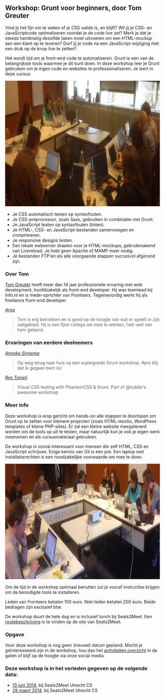 <h2>Workshop: Grunt voor beginners, door Tom Greuter</h2>
<p>Vind jij het fijn om te weten of je CSS valide is, en blijft? Wil jij je CSS- en JavaScriptcode optimaliseren voordat je de code live zet? Merk je dat je steeds handmatig dezelfde taken moet uitvoeren om een HTML-mockup aan een klant op te leveren? Durf jij je code na een JavaScript-wijziging met een druk op de knop live te zetten?</p>
<p>Het wordt tijd om je front-end code te automatiseren. Grunt is een van de belangrijkste tools waarmee je dit kunt doen. In deze workshop leer je Grunt gebruiken om je eigen code en websites te professionaliseren. Je leert in deze cursus:</p>
<p class="figure full-width bordered"><img src="/_img/workshops/grunt-voor-beginners-tom-greuter/grunt-1.jpg" width="1024" height="408" loading="lazy" decoding="async" alt=""></p>
<ul>
<li>Je CSS automatisch testen op syntaxfouten.</li>
<li>Je CSS-preprocessor, zoals Sass, gebruiken in combinatie met Grunt.</li>
<li>Je JavaScript testen op syntaxfouten (linten).</li>
<li>Je HTML-, CSS- en JavaScript-bestanden samenvoegen en comprimeren.</li>
<li>Je responsive designs testen.</li>
<li>Een lokale webserver draaien voor je HTML-mockups, gebruikmakend van Livereload. Je hebt geen Apache of MAMP meer nodig.</li>
<li>Je bestanden FTP'en als alle voorgaande stappen succesvol afgerond zijn.</li>
</ul>
<h3>Over Tom</h3>
<p><a href="http://tomgreuter.nl">Tom Greuter</a> heeft meer dan 14 jaar professionele ervaring met web development, hoofdzakelijk als front-end developer. Hij was teamlead bij Info.nl en is mede-oprichter van Fronteers. Tegenwoordig werkt hij als freelance front-end developer.</p>
<p class="source"><cite><a href="http://nl.linkedin.com/in/tomgreuter">Arno</a></cite></p>
<blockquote>
<p>Tom is erg betrokken en is goed op de hoogte van wat er speelt in zijn vakgebied. Hij is een fijne collega om mee te werken, heb veel van hem geleerd.</p>
</blockquote>
<h3>Ervaringen van eerdere deelnemers</h3>
<p class="source"><cite><a href="https://twitter.com/asinnema/status/449589372309241856">Anneke Sinnema</a></cite></p>
<blockquote>
<p>Op weg terug naar huis na een supergoede Grunt workshop. #pro blij dat ik gegaan ben! /o/</p>
</blockquote>
<p class="source"><cite><a href="https://twitter.com/roy/status/449566641886863360">Roy Tomeij</a></cite></p>
<blockquote>
<p>Visual CSS testing with PhantomCSS &amp; Grunt. Part of @ludder’s awesome workshop.</p>
</blockquote>
<h3>Meer info</h3>
<p>Deze workshop is erop gericht om hands-on alle stappen te doorlopen om Grunt op te zetten voor kleinere projecten (zoals HTML-mocks, WordPress templates of kleine PHP-sites). Er zal een kleine website meegeleverd worden om de tools op uit te testen, maar natuurlijk kun je ook je eigen werk meenemen en als cursusmateriaal gebruiken.</p>
<p>De workshop is vooral interessant voor mensen die zelf HTML, CSS en JavaScript schrijven. Enige kennis van Git is een pre. Een laptop met installatierechten is een noodzakelijke voorwaarde om mee te doen.</p>
<p class="figure full-width bordered"><img src="/_img/workshops/grunt-voor-beginners-tom-greuter/grunt-2.jpg" width="1024" height="375" loading="lazy" decoding="async" alt=""></p>
<p>Om de tijd in de workshop optimaal benutten zul je vooraf instructies krijgen om de benodigde tools te installeren.</p>
<p>Leden van Fronteers betalen 100 euro. Niet-leden betalen 200 euro. Beide bedragen zijn exclusief btw.</p>
<p>De workshop duurt de hele dag en is inclusief lunch bij Seats2Meet. Een <a href="https://www.seats2meet.com/locations/85/Seats2meet_com_Utrecht_CS">routebeschrijving</a> is te vinden op de site van Seats2Meet.</p>
<h3>Opgave</h3>
<p>Voor deze workshop is nog geen (nieuwe) datum gepland. Mocht je geïnteresseerd zijn in de workshop, hou dan het <a href="/nl/activiteiten/">activiteiten overzicht</a> in de gaten of blijf op de hoogte via onze social media.</p>
<h3>Deze workshop is in het verleden gegeven op de volgende data: </h3>
<ul>
<li><a href="/nl/workshop-archief/grunt-voor-beginners-tom-greuter/13-juni-2014">13 juni 2014</a>, bij Seats2Meet Utrecht CS</li>
<li><a href="/nl/workshop-archief/grunt-voor-beginners-tom-greuter/28-maart-2014">28 maart 2014</a>, bij Seats2Meet Utrecht CS</li>
</ul>
